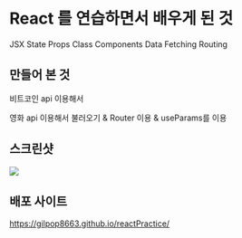 # React 를 연습하면서 배우게 된 것

JSX
State
Props
Class Components
Data Fetching
Routing

## 만들어 본 것

비트코인 api 이용해서 

영화 api 이용해서 불러오기 & Router 이용 & useParams를 이용 

## 스크린샷

<img src="https://user-images.githubusercontent.com/80146176/142884285-0c093e2e-ae75-458b-804e-6907c73e0e67.png" width="auto" />

## 배포 사이트

https://gilpop8663.github.io/reactPractice/
